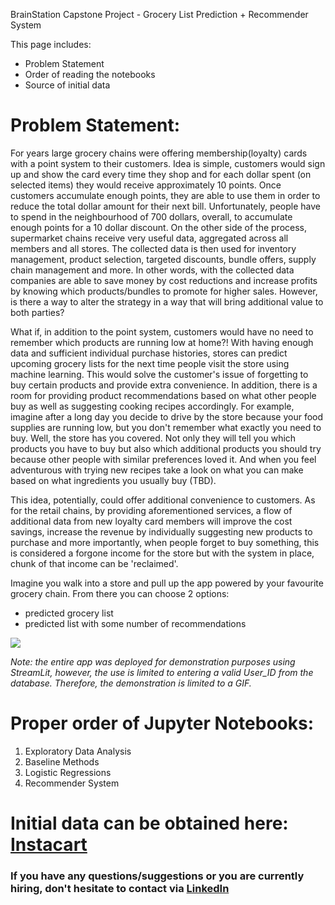 
BrainStation Capstone Project - Grocery List Prediction + Recommender System

This page includes:
- Problem Statement
- Order of reading the notebooks
- Source of initial data


 # Problem Statement:

For years large grocery chains were offering membership(loyalty) cards with a point system to their customers. Idea is simple, customers would sign up and show the card every time they shop and for each dollar spent (on selected items) they would receive approximately 10 points. Once customers accumulate enough points, they are able to use them in order to reduce the total dollar amount for their next bill. Unfortunately, people have to spend in the neighbourhood of 700 dollars, overall, to accumulate enough points for a 10 dollar discount. On the other side of the process, supermarket chains receive very useful data, aggregated across all members and all stores. The collected data is then used for inventory management, product selection, targeted discounts, bundle offers, supply chain management and more. In other words, with the collected data companies are able to save money by cost reductions and increase profits by knowing which products/bundles to promote for higher sales. However, is there a way to alter the strategy in a way that will bring additional value to both parties?

What if, in addition to the point system, customers would have no need to remember which products are running low at home?! With having enough data and sufficient individual purchase histories, stores can predict upcoming grocery lists for the next time people visit the store using machine learning. This would solve the customer's issue of forgetting to buy certain products and provide extra convenience. In addition, there is a room for providing product recommendations based on what other people buy as well as suggesting cooking recipes accordingly. For example, imagine after a long day you decide to drive by the store because your food supplies are running low, but you don't remember what exactly you need to buy. Well, the store has you covered. Not only they will tell you which products you have to buy but also which additional products you should try because other people with similar preferences loved it. And when you feel adventurous with trying new recipes take a look on what you can make based on what ingredients you usually buy (TBD). 

This idea, potentially, could offer additional convenience to customers. As for the retail chains, by providing aforementioned services, a flow of additional data from new loyalty card members will improve the cost savings, increase the revenue by individually suggesting new products to purchase and more importantly, when people forget to buy something, this is considered a forgone income for the store but with the system in place, chunk of that income can be 'reclaimed'.


Imagine you walk into a store and pull up the app powered by your favourite grocery chain. From there you can choose 2 options:

- predicted grocery list
- predicted list with some number of recommendations

![](Capstone_GIF.gif)


*Note: the entire app was deployed for demonstration purposes using StreamLit, however, the use is limited to entering a valid User_ID from the database. Therefore, the demonstration is limited to a GIF.*



 # Proper order of Jupyter Notebooks:

1. Exploratory Data Analysis
2. Baseline Methods
3. Logistic Regressions
4. Recommender System


 # Initial data can be obtained here: [Instacart](https://www.kaggle.com/c/instacart-market-basket-analysis)


 ### If you have any questions/suggestions or you are currently hiring, don't hesitate to contact via [LinkedIn](https://www.linkedin.com/in/anatolii-korniichuk/)

